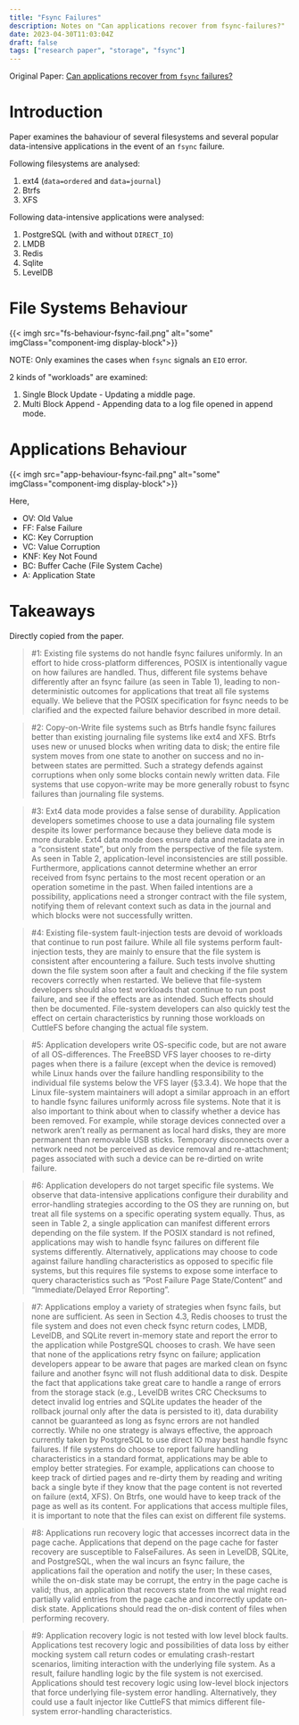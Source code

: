 ```yaml
---
title: "Fsync Failures"
description: Notes on "Can applications recover from fsync-failures?"
date: 2023-04-30T11:03:04Z
draft: false
tags: ["research paper", "storage", "fsync"]
---
```


Original Paper: [Can applications recover from `fsync` failures?](https://doi.org/10.1145/3450338)

# Introduction
Paper examines the bahaviour of several filesystems and several popular data-intensive applications in the event of an `fsync` failure.

Following filesystems are analysed:
1. ext4 (`data=ordered` and `data=journal`)
2. Btrfs
3. XFS

Following data-intensive applications were analysed:
1. PostgreSQL (with and without `DIRECT_IO`)
2. LMDB
3. Redis
4. Sqlite
5. LevelDB

# File Systems Behaviour

{{< imgh src="fs-behaviour-fsync-fail.png" alt="some" imgClass="component-img display-block">}}

NOTE: Only examines the cases when `fsync` signals an `EIO` error.

2 kinds of "workloads" are examined:
1. Single Block Update - Updating a middle page.
2. Multi Block Append - Appending data to a log file opened in append mode.

# Applications Behaviour

{{< imgh src="app-behaviour-fsync-fail.png" alt="some" imgClass="component-img display-block">}}

Here,
- OV: Old Value
- FF: False Failure
- KC: Key Corruption
- VC: Value Corruption
- KNF: Key Not Found
- BC: Buffer Cache (File System Cache)
- A: Application State

# Takeaways
Directly copied from the paper.
> #1: Existing file systems do not handle fsync failures uniformly. In an effort to hide cross-platform differences, POSIX
is intentionally vague on how failures are handled. Thus, different file systems behave differently after an fsync failure
(as seen in Table 1), leading to non-deterministic outcomes
for applications that treat all file systems equally. We believe
that the POSIX specification for fsync needs to be clarified
and the expected failure behavior described in more detail.

> #2: Copy-on-Write file systems such as Btrfs handle fsync
failures better than existing journaling file systems like
ext4 and XFS. Btrfs uses new or unused blocks when writing
data to disk; the entire file system moves from one state to
another on success and no in-between states are permitted.
Such a strategy defends against corruptions when only some
blocks contain newly written data. File systems that use copyon-write may be more generally robust to fsync failures
than journaling file systems.

> #3: Ext4 data mode provides a false sense of durability. Application developers sometimes choose to use a data journaling file system despite its lower performance because they
believe data mode is more durable. Ext4 data mode
does ensure data and metadata are in a “consistent state”,
but only from the perspective of the file system. As seen in
Table 2, application-level inconsistencies are still possible.
Furthermore, applications cannot determine whether an error
received from fsync pertains to the most recent operation or
an operation sometime in the past. When failed intentions are
a possibility, applications need a stronger contract with the
file system, notifying them of relevant context such as data in
the journal and which blocks were not successfully written.

> #4: Existing file-system fault-injection tests are devoid of
workloads that continue to run post failure. While all file
systems perform fault-injection tests, they are mainly to ensure that the file system is consistent after encountering a
failure. Such tests involve shutting down the file system soon
after a fault and checking if the file system recovers correctly
when restarted. We believe that file-system developers should
also test workloads that continue to run post failure, and see
if the effects are as intended. Such effects should then be
documented. File-system developers can also quickly test the
effect on certain characteristics by running those workloads
on CuttleFS before changing the actual file system.

> #5: Application developers write OS-specific code, but are
not aware of all OS-differences. The FreeBSD VFS layer
chooses to re-dirty pages when there is a failure (except when
the device is removed) while Linux hands over the failure
handling responsibility to the individual file systems below
the VFS layer (§3.3.4). We hope that the Linux file-system
maintainers will adopt a similar approach in an effort to handle fsync failures uniformly across file systems. Note that
it is also important to think about when to classify whether a
device has been removed. For example, while storage devices
connected over a network aren’t really as permanent as local hard disks, they are more permanent than removable USB
sticks. Temporary disconnects over a network need not be perceived as device removal and re-attachment; pages associated
with such a device can be re-dirtied on write failure.

> #6: Application developers do not target specific file systems. We observe that data-intensive applications configure
their durability and error-handling strategies according to the
OS they are running on, but treat all file systems on a specific
operating system equally. Thus, as seen in Table 2, a single
application can manifest different errors depending on the
file system. If the POSIX standard is not refined, applications
may wish to handle fsync failures on different file systems
differently. Alternatively, applications may choose to code
against failure handling characteristics as opposed to specific
file systems, but this requires file systems to expose some
interface to query characteristics such as “Post Failure Page
State/Content” and “Immediate/Delayed Error Reporting”.

> #7: Applications employ a variety of strategies when fsync
fails, but none are sufficient. As seen in Section 4.3, Redis
chooses to trust the file system and does not even check fsync
return codes, LMDB, LevelDB, and SQLite revert in-memory
state and report the error to the application while PostgreSQL
chooses to crash. We have seen that none of the applications
retry fsync on failure; application developers appear to be
aware that pages are marked clean on fsync failure and another fsync will not flush additional data to disk. Despite the
fact that applications take great care to handle a range of errors
from the storage stack (e.g., LevelDB writes CRC Checksums
to detect invalid log entries and SQLite updates the header
of the rollback journal only after the data is persisted to it),
data durability cannot be guaranteed as long as fsync errors
are not handled correctly. While no one strategy is always
effective, the approach currently taken by PostgreSQL to use
direct IO may best handle fsync failures. If file systems do
choose to report failure handling characteristics in a standard
format, applications may be able to employ better strategies.
For example, applications can choose to keep track of dirtied
pages and re-dirty them by reading and writing back a single
byte if they know that the page content is not reverted on
failure (ext4, XFS). On Btrfs, one would have to keep track
of the page as well as its content. For applications that access
multiple files, it is important to note that the files can exist on
different file systems.

> #8: Applications run recovery logic that accesses incorrect
data in the page cache. Applications that depend on the page
cache for faster recovery are susceptible to FalseFailures. As
seen in LevelDB, SQLite, and PostgreSQL, when the wal
incurs an fsync failure, the applications fail the operation
and notify the user; In these cases, while the on-disk state
may be corrupt, the entry in the page cache is valid; thus,
an application that recovers state from the wal might read
partially valid entries from the page cache and incorrectly
update on-disk state. Applications should read the on-disk
content of files when performing recovery.

> #9: Application recovery logic is not tested with low level
block faults. Applications test recovery logic and possibilities of data loss by either mocking system call return codes
or emulating crash-restart scenarios, limiting interaction with
the underlying file system. As a result, failure handling logic
by the file system is not exercised. Applications should test
recovery logic using low-level block injectors that force underlying file-system error handling. Alternatively, they could use
a fault injector like CuttleFS that mimics different file-system
error-handling characteristics.